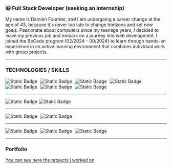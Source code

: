 ### 😃 Full Stack Developer (seeking an internship)
My name is Damien Fournier, and I am undergoing a career change at the age of 43, because it's never too late to change horizons and set new goals. Passionate about computers since my teenage years, I decided to leave my previous job and embark on a journey into web development. I joined the BeCode program (02/2024 - 09/2024) to learn through hands-on experience in an active learning environment that combines individual work with group projects.

---

### TECHNOLOGIES / SKILLS 
<div style="display: inline-block; margin-right: 5px;">
  <img alt="Static Badge" src="https://img.shields.io/badge/frontend%20-%20html5%20-%20orange?style=for-the-badge">
</div>
<div style="display: inline-block; margin-right: 5px;">
  <img alt="Static Badge" src="https://img.shields.io/badge/frontend%20-%20css%20-%20lightblue?style=for-the-badge">
</div>
<div style="display: inline-block; margin-right: 5px;">
  <img alt="Static Badge" src="https://img.shields.io/badge/frontend%20-%20sass%20-%20pink?style=for-the-badge">
</div>
<div style="display: inline-block; margin-right: 5px;">
  <img alt="Static Badge" src="https://img.shields.io/badge/frontend%20-%20javascript%20-%20yellow?style=for-the-badge&color=yellow">
</div>
<div style="display: inline-block; margin-right: 5px;">
  <img alt="Static Badge" src="https://img.shields.io/badge/frontend%20-%20react%20-%20%233ea9c0?style=for-the-badge">
</div>
<div style="display: inline-block; margin-right: 5px;">
  <img alt="Static Badge" src="https://img.shields.io/badge/frontend%20-%20react%20-%20%233ea9c0?style=for-the-badge">
</div>
<div style="display: inline-block; margin-right: 5px;">
  <img alt="Static Badge" src="https://img.shields.io/badge/frontend%20-%20typescript%20-%20%23295cde?style=for-the-badge">
</div>

---

<div style="display: inline-block; margin-right: 5px;">
  <img alt="Static Badge" src="https://img.shields.io/badge/backend%20-%20php%20-%20%23998fc3?style=for-the-badge">
</div><div style="display: inline-block; margin-right: 5px;">
  <img alt="Static Badge" src="https://img.shields.io/badge/backend%20-%20laravel%20-%20%23e95420?style=for-the-badge">
</div>

 ---     
 
<div style="display: inline-block; margin-right: 5px;">
  <img alt="Static Badge" src="https://img.shields.io/badge/database%20-%20mysql%20-%20%234898dc?style=for-the-badge">
</div>
<div style="display: inline-block; margin-right: 5px;">
  <img alt="Static Badge" src="https://img.shields.io/badge/database%20-%20mariadb%20-%20%23305778?style=for-the-badge">
</div>

---

<div style="display: inline-block; margin-right: 5px;">
  <img alt="Static Badge" src="https://img.shields.io/badge/program%20-%20vscode%20-%20%23397ab2?style=for-the-badge">
</div>
<div style="display: inline-block; margin-right: 5px;">
  <img alt="Static Badge" src="https://img.shields.io/badge/program%20-%20git%20-%20%23ffb321?style=for-the-badge">
</div>
<div style="display: inline-block; margin-right: 5px;">
  <img alt="Static Badge" src="https://img.shields.io/badge/program%20-%20figma%20-%20red?style=for-the-badge">
</div>

---

### Portfolio
<a href="https://www.imadeus.be/others/portfolio" target="_blank">You can see here the projects I worked on</a>




          
          
